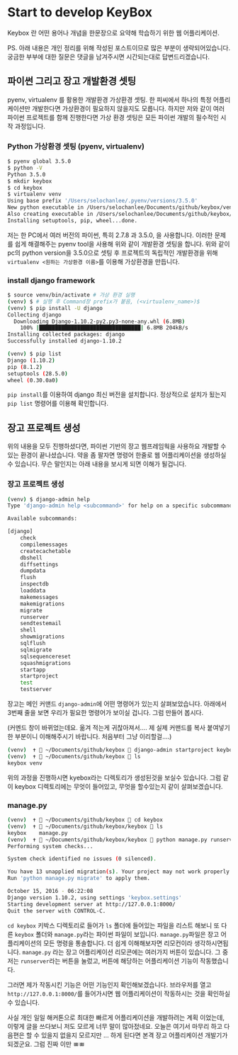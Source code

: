 # Start to develop KeyBox

Keybox 란 어떤 용어나 개념을 한문장으로 요약해 학습하기 위한 웹 어플리케이션.

PS. 아래 내용은 개인 정리를 위해 작성된 포스트이므로 많은 부분이 생략되어있습니다. 궁금한 부부에 대한 질문은 댓글을 남겨주시면 시간되는대로 답변드리겠습니다.

## 파이썬 그리고 장고 개발환경 셋팅
pyenv, virtualenv 를 활용한 개발환경 가상환경 셋팅. 한 피씨에서 하나의 특정 어플리케이션만 개발한다면 가상환경이 필요하지 않을지도 모릅니다. 하지만 저와 같이 여러 파이썬 프로젝트를 함께 진행한다면 가상 환경 셋팅은 모든 파이썬 개발의 필수적인 시작 과정입니다.

### Python 가상환경 셋팅 (pyenv, virtualenv)
```bash
$ pyenv global 3.5.0
$ python -V
Python 3.5.0
$ mkdir keybox
$ cd keybox
$ virtualenv venv
Using base prefix '/Users/selochanlee/.pyenv/versions/3.5.0'
New python executable in /Users/selochanlee/Documents/github/keybox/venv/bin/python3.5
Also creating executable in /Users/selochanlee/Documents/github/keybox/venv/bin/python
Installing setuptools, pip, wheel...done.
```
저는 한 PC에서 여러 버전의 파이썬, 특히 2.7.8 과 3.5.0, 을 사용합니다. 이러한 문제를 쉽게 해결해주는 pyenv tool을 사용해 위와 같이 개발환경 셋팅을 합니다. 위와 같이 pc의 python version을 3.5.0으로 셋팅 후 프로젝트의 독립적인 개발환경을 위해 `virtualenv <원하는 가상환경 이름>`를 이용해 가상환경을 만듭니다. 


### install django framework
```bash
$ source venv/bin/activate # 가상 환경 실행
(venv) $ # 실행 후 Command창 prefix가 붙음, (<virtualenv_name>)$
(venv) $ pip install -U django
Collecting django
  Downloading Django-1.10.2-py2.py3-none-any.whl (6.8MB)
    100% |████████████████████████████████| 6.8MB 204kB/s
Installing collected packages: django
Successfully installed django-1.10.2 

(venv) $ pip list
Django (1.10.2)
pip (8.1.2)
setuptools (28.5.0)
wheel (0.30.0a0)
```

`pip install`를 이용하여 django 최신 버전을 설치합니다. 정상적으로 설치가 됬는지 `pip list` 명령어를 이용해 확인합니다. 


## 장고 프로젝트 생성
위의 내용을 모두 진행하셨다면, 파이썬 기반의 장고 웹프레임웍을 사용하요 개발할 수 있는 환경이 끝나셨습니다. 약을 좀 팔자면 명령어 한줄로 웹 어플리케이션을 생성하실수 있습니다. 무슨 말인지는 아래 내용을 보시게 되면 이해가 될겁니다.

### 장고 프로젝트 생성
```bash
(venv) $ django-admin help
Type 'django-admin help <subcommand>' for help on a specific subcommand.

Available subcommands:

[django]
    check
    compilemessages
    createcachetable
    dbshell
    diffsettings
    dumpdata
    flush
    inspectdb
    loaddata
    makemessages
    makemigrations
    migrate
    runserver
    sendtestemail
    shell
    showmigrations
    sqlflush
    sqlmigrate
    sqlsequencereset
    squashmigrations
    startapp
    startproject
    test
    testserver
```
장고는 메인 커맨드 `django-admin`에 어떤 명령어가 있는지 살펴보았습니다. 아래에서 3번째 줄을 보면 우리가 필요한 명령어가 보이실 겁니다. 그럼 만들어 봅시다.

(커멘드 창이 바뀌었는데요. 옮겨 적는게 귀찮아져서.... 제 실제 커맨드를 복사 붙여넣기 한 부분이니 이해해주시기 바랍니다. 처음부터 그냥 이리할걸....)

```bash
(venv)  ✝  ~/Documents/github/keybox  django-admin startproject keybox
(venv)  ✝  ~/Documents/github/keybox  ls
keybox venv
```

위의 과정을 진행하시면 kyebox라는 디렉토리가 생성된것을 보실수 있습니다. 그럼 같이 keybox 디렉토리에는 무엇이 들어있고, 무엇을 할수있는지 같이 살펴보겠습니다.

### manage.py
```bash
(venv)  ✝  ~/Documents/github/keybox  cd keybox
(venv)  ✝  ~/Documents/github/keybox/keybox  ls
keybox    manage.py
(venv)  ✝  ~/Documents/github/keybox/keybox  python manage.py runserver
Performing system checks...

System check identified no issues (0 silenced).

You have 13 unapplied migration(s). Your project may not work properly until you apply the migrations for app(s): admin, auth, contenttypes, sessions.
Run 'python manage.py migrate' to apply them.

October 15, 2016 - 06:22:08
Django version 1.10.2, using settings 'keybox.settings'
Starting development server at http://127.0.0.1:8000/
Quit the server with CONTROL-C.
```

`cd keybox` 키박스 디렉토리로 들어가 `ls` 폴더에 들어있는 파일을 리스트 해보니 또 다른 `keybox` 폴더와 `manage.py`라는 파이썬 파일이 보입니다. `manage.py`파일은 장고 어플리케이션의 모든 명령을 통솔합니다. 더 쉽게 이해해보자면 리모컨이라 생각하시면됩니다. `manage.py` 라는 장고 어플리케이션 리모콘에는 여러가지 버튼이 있습니다. 그 중 저는 `runserver`라는 버튼을 눌렀고, 버튼에 해당하는 어플리케이션 기능이 작동했습니다. 

그러면 제가 작동시킨 기능은 어떤 기능인지 확인해보겠습니다. 브라우저를 열고 `http://127.0.0.1:8000/`를 들어가시면 웹 어플리케이션이 작동하시는 것을 확인하실수 있습니다.

사실 개인 일일 해커톤으로 최대한 빠르게 어플리케이션을 개발하려는 계획 이었는데, 이렇게 글을 쓰다보니 저도 모르게 너무 말이 많아젔네요. 오늘은 여기서 마무리 하고 다음편은 할 수 있을지 없을지 모르지만 ... 하게 된다면 본격 장고 어플리케이션 개발기가 되겠군요. 그럼 진짜 이만 ㅃㅃ